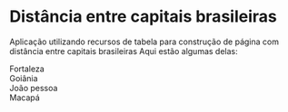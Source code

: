 # Distância entre capitais brasileiras

Aplicação utilizando recursos de tabela
para construção de página com distância
entre capitais brasileiras
 Aqui estão algumas delas:
  
  Fortaleza <br>
  Goiânia <br>
  João pessoa <br>
  Macapá <br>